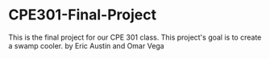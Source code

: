 # CPE301-Final-Project
This is the final project for our CPE 301 class. This project's goal is to create a swamp cooler. by Eric Austin and Omar Vega
